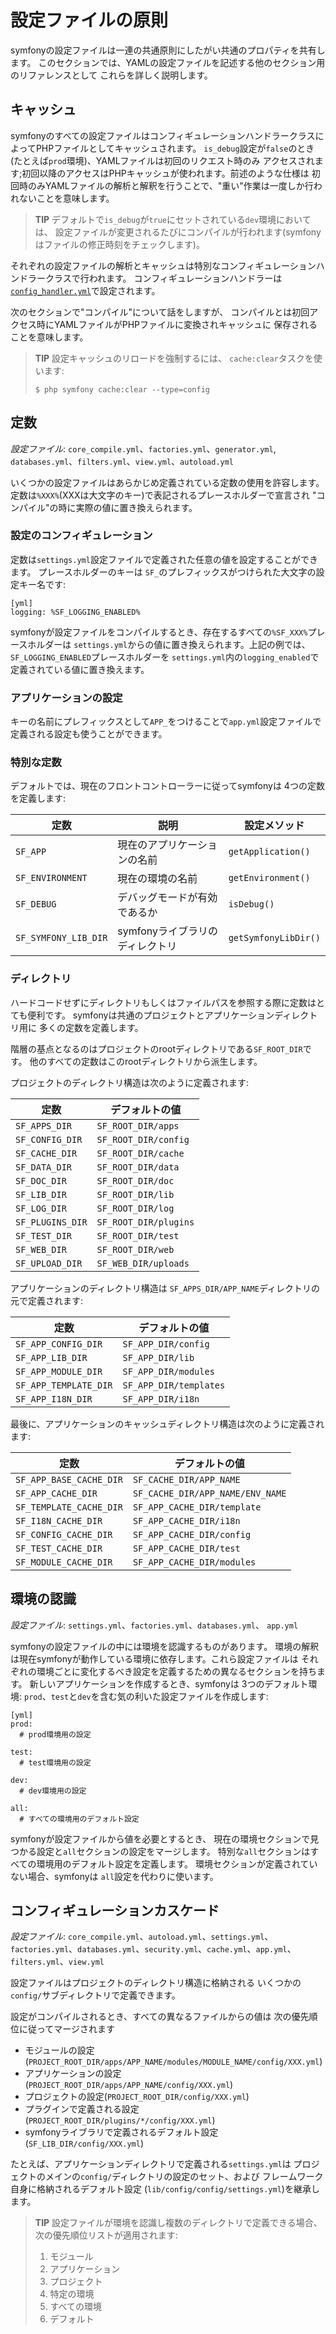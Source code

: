 設定ファイルの原則
=================

symfonyの設定ファイルは一連の共通原則にしたがい共通のプロパティを共有します。
このセクションでは、YAMLの設定ファイルを記述する他のセクション用のリファレンスとして
これらを詳しく説明します。

キャッシュ
----------

symfonyのすべての設定ファイルはコンフィギュレーションハンドラークラスによってPHPファイルとしてキャッシュされます。
`is_debug`設定が`false`のとき(たとえば`prod`環境)、YAMLファイルは初回のリクエスト時のみ
アクセスされます;初回以降のアクセスはPHPキャッシュが使われます。前述のような仕様は
初回時のみYAMLファイルの解析と解釈を行うことで、"重い"作業は一度しか行われないことを意味します。

>**TIP**
>デフォルトで`is_debug`が`true`にセットされている`dev`環境においては、
>設定ファイルが変更されるたびにコンパイルが行われます(symfony
>はファイルの修正時刻をチェックします)。

それぞれの設定ファイルの解析とキャッシュは特別なコンフィギュレーションハンドラークラスで行われます。
コンフィギュレーションハンドラーは[`config_handler.yml`](#chapter_14_config_handlers_yml)で設定されます。

次のセクションで"コンパイル"について話をしますが、
コンパイルとは初回アクセス時にYAMLファイルがPHPファイルに変換されキャッシュに
保存されることを意味します。

>**TIP**
>設定キャッシュのリロードを強制するには、
>`cache:clear`タスクを使います:
>
>     $ php symfony cache:clear --type=config

定数
----

*設定ファイル*: `core_compile.yml`、`factories.yml`、`generator.yml`,
`databases.yml`、`filters.yml`、`view.yml`、`autoload.yml`

いくつかの設定ファイルはあらかじめ定義されている定数の使用を許容します。
定数は`%XXX%`(XXXは大文字のキー)で表記されるプレースホルダーで宣言され
"コンパイル"の時に実際の値に置き換えられます。

### 設定のコンフィギュレーション

定数は`settings.yml`設定ファイルで定義された任意の値を設定することができます。
プレースホルダーのキーは
`SF_`のプレフィックスがつけられた大文字の設定キー名です:

    [yml]
    logging: %SF_LOGGING_ENABLED%

symfonyが設定ファイルをコンパイルするとき、存在するすべての`%SF_XXX%`プレースホルダーは
`settings.yml`からの値に置き換えられます。上記の例では、
`SF_LOGGING_ENABLED`プレースホルダーを
`settings.yml`内の`logging_enabled`で定義されている値に置き換えます。

### アプリケーションの設定

キーの名前にプレフィックスとして`APP_`をつけることで`app.yml`設定ファイルで
定義される設定も使うことができます。

### 特別な定数

デフォルトでは、現在のフロントコントローラーに従ってsymfonyは
4つの定数を定義します:

 | 定数                 | 説明                            | 設定メソッド         |
 | -------------------- | ------------------------------ | -------------------- |
 | `SF_APP`             | 現在のアプリケーションの名前    | `getApplication()`   |
 | `SF_ENVIRONMENT`     | 現在の環境の名前               | `getEnvironment()`   |
 | `SF_DEBUG`           | デバッグモードが有効であるか    | `isDebug()`          |
 | `SF_SYMFONY_LIB_DIR` | symfonyライブラリのディレクトリ | `getSymfonyLibDir()` |

### ディレクトリ

ハードコードせずにディレクトリもしくはファイルパスを参照する際に定数はとても便利です。
symfonyは共通のプロジェクトとアプリケーションディレクトリ用に
多くの定数を定義します。

階層の基点となるのはプロジェクトのrootディレクトリである`SF_ROOT_DIR`です。
他のすべての定数はこのrootディレクトリから派生します。

プロジェクトのディレクトリ構造は次のように定義されます:

 | 定数             | デフォルトの値        |
 | ---------------- | -------------------- |
 | `SF_APPS_DIR`    | `SF_ROOT_DIR/apps`   |
 | `SF_CONFIG_DIR`  | `SF_ROOT_DIR/config` |
 | `SF_CACHE_DIR`   | `SF_ROOT_DIR/cache`  |
 | `SF_DATA_DIR`    | `SF_ROOT_DIR/data`   |
 | `SF_DOC_DIR`     | `SF_ROOT_DIR/doc`    |
 | `SF_LIB_DIR`     | `SF_ROOT_DIR/lib`    |
 | `SF_LOG_DIR`     | `SF_ROOT_DIR/log`    |
 | `SF_PLUGINS_DIR` | `SF_ROOT_DIR/plugins`|
 | `SF_TEST_DIR`    | `SF_ROOT_DIR/test`   |
 | `SF_WEB_DIR`     | `SF_ROOT_DIR/web`    |
 | `SF_UPLOAD_DIR`  | `SF_WEB_DIR/uploads` |

アプリケーションのディレクトリ構造は
`SF_APPS_DIR/APP_NAME`ディレクトリの元で定義されます:

 | 定数                  | デフォルトの値          |
 | --------------------- | ---------------------- |
 | `SF_APP_CONFIG_DIR`   | `SF_APP_DIR/config`    |
 | `SF_APP_LIB_DIR`      | `SF_APP_DIR/lib`       |
 | `SF_APP_MODULE_DIR`   | `SF_APP_DIR/modules`   |
 | `SF_APP_TEMPLATE_DIR` | `SF_APP_DIR/templates` |
 | `SF_APP_I18N_DIR`     | `SF_APP_DIR/i18n`      |

最後に、アプリケーションのキャッシュディレクトリ構造は次のように定義されます:

 | 定数                    | デフォルトの値                    |
 | ------------------------| -------------------------------- |
 | `SF_APP_BASE_CACHE_DIR` | `SF_CACHE_DIR/APP_NAME`          |
 | `SF_APP_CACHE_DIR`      | `SF_CACHE_DIR/APP_NAME/ENV_NAME` |
 | `SF_TEMPLATE_CACHE_DIR` | `SF_APP_CACHE_DIR/template`      |
 | `SF_I18N_CACHE_DIR`     | `SF_APP_CACHE_DIR/i18n`          |
 | `SF_CONFIG_CACHE_DIR`   | `SF_APP_CACHE_DIR/config`        |
 | `SF_TEST_CACHE_DIR`     | `SF_APP_CACHE_DIR/test`          |
 | `SF_MODULE_CACHE_DIR`   | `SF_APP_CACHE_DIR/modules`       |

環境の認識
----------

*設定ファイル*: `settings.yml`、`factories.yml`、`databases.yml`、
`app.yml`

symfonyの設定ファイルの中には環境を認識するものがあります。
環境の解釈は現在symfonyが動作している環境に依存します。これら設定ファイルは
それぞれの環境ごとに変化するべき設定を定義するための異なるセクションを持ちます。
新しいアプリケーションを作成するとき、symfonyは
3つのデフォルト環境: `prod`、`test`と`dev`を含む気の利いた設定ファイルを作成します:

    [yml]
    prod:
      # prod環境用の設定

    test:
      # test環境用の設定

    dev:
      # dev環境用の設定

    all:
      # すべての環境用のデフォルト設定

symfonyが設定ファイルから値を必要とするとき、
現在の環境セクションで見つかる設定と`all`セクションの設定をマージします。
特別な`all`セクションはすべての環境用のデフォルト設定を定義します。
環境セクションが定義されていない場合、symfonyは
`all`設定を代わりに使います。

コンフィギュレーションカスケード
------------------------------

*設定ファイル*: `core_compile.yml`、`autoload.yml`、`settings.yml`、
`factories.yml`、`databases.yml`、`security.yml`、`cache.yml`、`app.yml`、
`filters.yml`、`view.yml`

設定ファイルはプロジェクトのディレクトリ構造に格納される
いくつかの`config/`サブディレクトリで定義できます。

設定がコンパイルされるとき、すべての異なるファイルからの値は
次の優先順位に従ってマージされます

  * モジュールの設定(`PROJECT_ROOT_DIR/apps/APP_NAME/modules/MODULE_NAME/config/XXX.yml`)
  * アプリケーションの設定(`PROJECT_ROOT_DIR/apps/APP_NAME/config/XXX.yml`)
  * プロジェクトの設定(`PROJECT_ROOT_DIR/config/XXX.yml`)
  * プラグインで定義される設定(`PROJECT_ROOT_DIR/plugins/*/config/XXX.yml`)
  * symfonyライブラリで定義されるデフォルト設定(`SF_LIB_DIR/config/XXX.yml`)

たとえば、アプリケーションディレクトリで定義される`settings.yml`は
プロジェクトのメインの`config/`ディレクトリの設定のセット、および
フレームワーク自身に格納されるデフォルト設定
(`lib/config/config/settings.yml`)を継承します。

>**TIP**
>設定ファイルが環境を認識し複数のディレクトリで定義できる場合、
>次の優先順位リストが適用されます:
>
> 1. モジュール
> 2. アプリケーション
> 3. プロジェクト
> 4. 特定の環境
> 5. すべての環境
> 6. デフォルト
